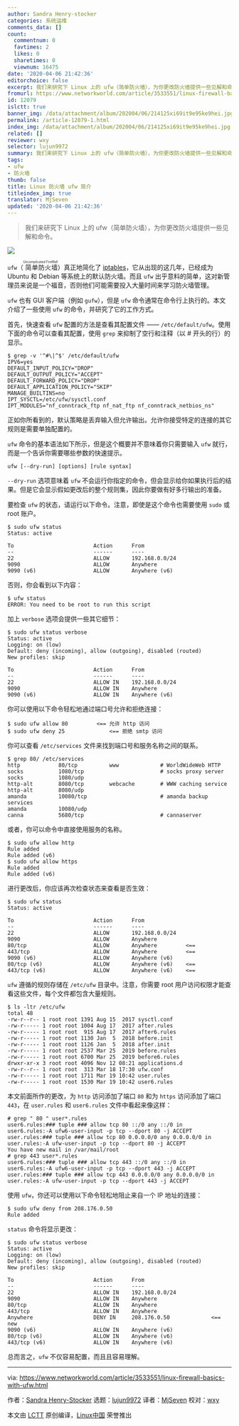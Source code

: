 ```yaml
---
author: Sandra Henry-stocker
categories: 系统运维
comments_data: []
count:
  commentnum: 0
  favtimes: 2
  likes: 0
  sharetimes: 0
  viewnum: 16475
date: '2020-04-06 21:42:36'
editorchoice: false
excerpt: 我们来研究下 Linux 上的 ufw（简单防火墙），为你更改防火墙提供一些见解和命令。
fromurl: https://www.networkworld.com/article/3533551/linux-firewall-basics-with-ufw.html
id: 12079
islctt: true
banner_img: /data/attachment/album/202004/06/214125xi69it9e95ke9hei.jpg
permalink: /article-12079-1.html
index_img: /data/attachment/album/202004/06/214125xi69it9e95ke9hei.jpg.thumb.jpg
related: []
reviewer: wxy
selector: lujun9972
summary: 我们来研究下 Linux 上的 ufw（简单防火墙），为你更改防火墙提供一些见解和命令。
tags:
- ufw
- 防火墙
thumb: false
title: Linux 防火墙 ufw 简介
titleindex_img: true
translator: MjSeven
updated: '2020-04-06 21:42:36'
---
```



> 
> 我们来研究下 Linux 上的 ufw（简单防火墙），为你更改防火墙提供一些见解和命令。
> 
> 
> 


![](/data/attachment/album/202004/06/214125xi69it9e95ke9hei.jpg)


`ufw`（<ruby> 简单防火墙 <rt>  Uncomplicated FireWall </rt></ruby>）真正地简化了 [iptables](https://www.networkworld.com/article/2716098/working-with-iptables.html)，它从出现的这几年，已经成为 Ubuntu 和 Debian 等系统上的默认防火墙。而且 `ufw` 出乎意料的简单，这对新管理员来说是一个福音，否则他们可能需要投入大量时间来学习防火墙管理。


`ufw` 也有 GUI 客户端（例如 `gufw`），但是 `ufw` 命令通常在命令行上执行的。本文介绍了一些使用 `ufw` 的命令，并研究了它的工作方式。


首先，快速查看 `ufw` 配置的方法是查看其配置文件 —— `/etc/default/ufw`。使用下面的命令可以查看其配置，使用 `grep` 来抑制了空行和注释（以 # 开头的行）的显示。



```
$ grep -v '^#\|^$' /etc/default/ufw
IPV6=yes
DEFAULT_INPUT_POLICY="DROP"
DEFAULT_OUTPUT_POLICY="ACCEPT"
DEFAULT_FORWARD_POLICY="DROP"
DEFAULT_APPLICATION_POLICY="SKIP"
MANAGE_BUILTINS=no
IPT_SYSCTL=/etc/ufw/sysctl.conf
IPT_MODULES="nf_conntrack_ftp nf_nat_ftp nf_conntrack_netbios_ns"
```

正如你所看到的，默认策略是丢弃输入但允许输出。允许你接受特定的连接的其它规则是需要单独配置的。


`ufw` 命令的基本语法如下所示，但是这个概要并不意味着你只需要输入 `ufw` 就行，而是一个告诉你需要哪些参数的快速提示。



```
ufw [--dry-run] [options] [rule syntax]
```

`--dry-run` 选项意味着 `ufw` 不会运行你指定的命令，但会显示给你如果执行后的结果。但是它会显示假如更改后的整个规则集，因此你要做有好多行输出的准备。


要检查 `ufw` 的状态，请运行以下命令。注意，即使是这个命令也需要使用 `sudo` 或 root 账户。



```
$ sudo ufw status
Status: active

To                         Action      From
--                         ------      ----
22                         ALLOW       192.168.0.0/24
9090                       ALLOW       Anywhere
9090 (v6)                  ALLOW       Anywhere (v6)
```

否则，你会看到以下内容：



```
$ ufw status
ERROR: You need to be root to run this script
```

加上 `verbose` 选项会提供一些其它细节：



```
$ sudo ufw status verbose
Status: active
Logging: on (low)
Default: deny (incoming), allow (outgoing), disabled (routed)
New profiles: skip

To                         Action      From
--                         ------      ----
22                         ALLOW IN    192.168.0.0/24
9090                       ALLOW IN    Anywhere
9090 (v6)                  ALLOW IN    Anywhere (v6)
```

你可以使用以下命令轻松地通过端口号允许和拒绝连接：



```
$ sudo ufw allow 80         <== 允许 http 访问
$ sudo ufw deny 25              <== 拒绝 smtp 访问
```

你可以查看 `/etc/services` 文件来找到端口号和服务名称之间的联系。



```
$ grep 80/ /etc/services
http            80/tcp          www             # WorldWideWeb HTTP
socks           1080/tcp                        # socks proxy server
socks           1080/udp
http-alt        8080/tcp        webcache        # WWW caching service
http-alt        8080/udp
amanda          10080/tcp                       # amanda backup services
amanda          10080/udp
canna           5680/tcp                        # cannaserver
```

或者，你可以命令中直接使用服务的名称。



```
$ sudo ufw allow http
Rule added
Rule added (v6)
$ sudo ufw allow https
Rule added
Rule added (v6)
```

进行更改后，你应该再次检查状态来查看是否生效：



```
$ sudo ufw status
Status: active

To                         Action      From
--                         ------      ----
22                         ALLOW       192.168.0.0/24
9090                       ALLOW       Anywhere
80/tcp                     ALLOW       Anywhere         <==
443/tcp                    ALLOW       Anywhere         <==
9090 (v6)                  ALLOW       Anywhere (v6)
80/tcp (v6)                ALLOW       Anywhere (v6)    <==
443/tcp (v6)               ALLOW       Anywhere (v6)    <==
```

`ufw` 遵循的规则存储在 `/etc/ufw` 目录中。注意，你需要 root 用户访问权限才能查看这些文件，每个文件都包含大量规则。



```
$ ls -ltr /etc/ufw
total 48
-rw-r--r-- 1 root root 1391 Aug 15  2017 sysctl.conf
-rw-r----- 1 root root 1004 Aug 17  2017 after.rules
-rw-r----- 1 root root  915 Aug 17  2017 after6.rules
-rw-r----- 1 root root 1130 Jan  5  2018 before.init
-rw-r----- 1 root root 1126 Jan  5  2018 after.init
-rw-r----- 1 root root 2537 Mar 25  2019 before.rules
-rw-r----- 1 root root 6700 Mar 25  2019 before6.rules
drwxr-xr-x 3 root root 4096 Nov 12 08:21 applications.d
-rw-r--r-- 1 root root  313 Mar 18 17:30 ufw.conf
-rw-r----- 1 root root 1711 Mar 19 10:42 user.rules
-rw-r----- 1 root root 1530 Mar 19 10:42 user6.rules
```

本文前面所作的更改，为 `http` 访问添加了端口 `80` 和为 `https` 访问添加了端口 `443`，在 `user.rules` 和 `user6.rules` 文件中看起来像这样：



```
# grep " 80 " user*.rules
user6.rules:### tuple ### allow tcp 80 ::/0 any ::/0 in
user6.rules:-A ufw6-user-input -p tcp --dport 80 -j ACCEPT
user.rules:### tuple ### allow tcp 80 0.0.0.0/0 any 0.0.0.0/0 in
user.rules:-A ufw-user-input -p tcp --dport 80 -j ACCEPT
You have new mail in /var/mail/root
# grep 443 user*.rules
user6.rules:### tuple ### allow tcp 443 ::/0 any ::/0 in
user6.rules:-A ufw6-user-input -p tcp --dport 443 -j ACCEPT
user.rules:### tuple ### allow tcp 443 0.0.0.0/0 any 0.0.0.0/0 in
user.rules:-A ufw-user-input -p tcp --dport 443 -j ACCEPT
```

使用 `ufw`，你还可以使用以下命令轻松地阻止来自一个 IP 地址的连接：



```
$ sudo ufw deny from 208.176.0.50
Rule added
```

`status` 命令将显示更改：



```
$ sudo ufw status verbose
Status: active
Logging: on (low)
Default: deny (incoming), allow (outgoing), disabled (routed)
New profiles: skip

To                         Action      From
--                         ------      ----
22                         ALLOW IN    192.168.0.0/24
9090                       ALLOW IN    Anywhere
80/tcp                     ALLOW IN    Anywhere
443/tcp                    ALLOW IN    Anywhere
Anywhere                   DENY IN     208.176.0.50             <== new
9090 (v6)                  ALLOW IN    Anywhere (v6)
80/tcp (v6)                ALLOW IN    Anywhere (v6)
443/tcp (v6)               ALLOW IN    Anywhere (v6)
```

总而言之，`ufw` 不仅容易配置，而且且容易理解。




---


via: <https://www.networkworld.com/article/3533551/linux-firewall-basics-with-ufw.html>


作者：[Sandra Henry-Stocker](https://www.networkworld.com/author/Sandra-Henry_Stocker/) 选题：[lujun9972](https://github.com/lujun9972) 译者：[MjSeven](https://github.com/MjSeven) 校对：[wxy](https://github.com/wxy)


本文由 [LCTT](https://github.com/LCTT/TranslateProject) 原创编译，[Linux中国](https://linux.cn/) 荣誉推出